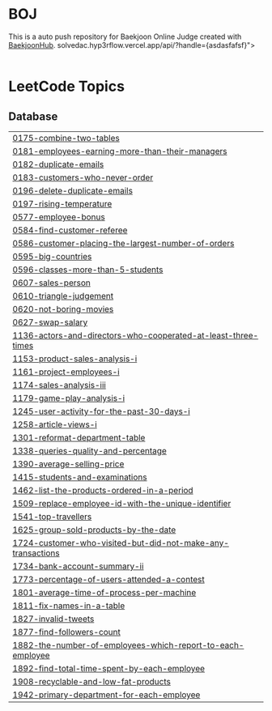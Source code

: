 # BOJ
This is a auto push repository for Baekjoon Online Judge created with [BaekjoonHub](https://github.com/BaekjoonHub/BaekjoonHub).
solvedac.hyp3rflow.vercel.app/api/?handle={asdasfafsf}"></br></br>

<!---LeetCode Topics Start-->
# LeetCode Topics
## Database
|  |
| ------- |
| [0175-combine-two-tables](https://github.com/asdasfafsf/BOJ/tree/master/0175-combine-two-tables) |
| [0181-employees-earning-more-than-their-managers](https://github.com/asdasfafsf/BOJ/tree/master/0181-employees-earning-more-than-their-managers) |
| [0182-duplicate-emails](https://github.com/asdasfafsf/BOJ/tree/master/0182-duplicate-emails) |
| [0183-customers-who-never-order](https://github.com/asdasfafsf/BOJ/tree/master/0183-customers-who-never-order) |
| [0196-delete-duplicate-emails](https://github.com/asdasfafsf/BOJ/tree/master/0196-delete-duplicate-emails) |
| [0197-rising-temperature](https://github.com/asdasfafsf/BOJ/tree/master/0197-rising-temperature) |
| [0577-employee-bonus](https://github.com/asdasfafsf/BOJ/tree/master/0577-employee-bonus) |
| [0584-find-customer-referee](https://github.com/asdasfafsf/BOJ/tree/master/0584-find-customer-referee) |
| [0586-customer-placing-the-largest-number-of-orders](https://github.com/asdasfafsf/BOJ/tree/master/0586-customer-placing-the-largest-number-of-orders) |
| [0595-big-countries](https://github.com/asdasfafsf/BOJ/tree/master/0595-big-countries) |
| [0596-classes-more-than-5-students](https://github.com/asdasfafsf/BOJ/tree/master/0596-classes-more-than-5-students) |
| [0607-sales-person](https://github.com/asdasfafsf/BOJ/tree/master/0607-sales-person) |
| [0610-triangle-judgement](https://github.com/asdasfafsf/BOJ/tree/master/0610-triangle-judgement) |
| [0620-not-boring-movies](https://github.com/asdasfafsf/BOJ/tree/master/0620-not-boring-movies) |
| [0627-swap-salary](https://github.com/asdasfafsf/BOJ/tree/master/0627-swap-salary) |
| [1136-actors-and-directors-who-cooperated-at-least-three-times](https://github.com/asdasfafsf/BOJ/tree/master/1136-actors-and-directors-who-cooperated-at-least-three-times) |
| [1153-product-sales-analysis-i](https://github.com/asdasfafsf/BOJ/tree/master/1153-product-sales-analysis-i) |
| [1161-project-employees-i](https://github.com/asdasfafsf/BOJ/tree/master/1161-project-employees-i) |
| [1174-sales-analysis-iii](https://github.com/asdasfafsf/BOJ/tree/master/1174-sales-analysis-iii) |
| [1179-game-play-analysis-i](https://github.com/asdasfafsf/BOJ/tree/master/1179-game-play-analysis-i) |
| [1245-user-activity-for-the-past-30-days-i](https://github.com/asdasfafsf/BOJ/tree/master/1245-user-activity-for-the-past-30-days-i) |
| [1258-article-views-i](https://github.com/asdasfafsf/BOJ/tree/master/1258-article-views-i) |
| [1301-reformat-department-table](https://github.com/asdasfafsf/BOJ/tree/master/1301-reformat-department-table) |
| [1338-queries-quality-and-percentage](https://github.com/asdasfafsf/BOJ/tree/master/1338-queries-quality-and-percentage) |
| [1390-average-selling-price](https://github.com/asdasfafsf/BOJ/tree/master/1390-average-selling-price) |
| [1415-students-and-examinations](https://github.com/asdasfafsf/BOJ/tree/master/1415-students-and-examinations) |
| [1462-list-the-products-ordered-in-a-period](https://github.com/asdasfafsf/BOJ/tree/master/1462-list-the-products-ordered-in-a-period) |
| [1509-replace-employee-id-with-the-unique-identifier](https://github.com/asdasfafsf/BOJ/tree/master/1509-replace-employee-id-with-the-unique-identifier) |
| [1541-top-travellers](https://github.com/asdasfafsf/BOJ/tree/master/1541-top-travellers) |
| [1625-group-sold-products-by-the-date](https://github.com/asdasfafsf/BOJ/tree/master/1625-group-sold-products-by-the-date) |
| [1724-customer-who-visited-but-did-not-make-any-transactions](https://github.com/asdasfafsf/BOJ/tree/master/1724-customer-who-visited-but-did-not-make-any-transactions) |
| [1734-bank-account-summary-ii](https://github.com/asdasfafsf/BOJ/tree/master/1734-bank-account-summary-ii) |
| [1773-percentage-of-users-attended-a-contest](https://github.com/asdasfafsf/BOJ/tree/master/1773-percentage-of-users-attended-a-contest) |
| [1801-average-time-of-process-per-machine](https://github.com/asdasfafsf/BOJ/tree/master/1801-average-time-of-process-per-machine) |
| [1811-fix-names-in-a-table](https://github.com/asdasfafsf/BOJ/tree/master/1811-fix-names-in-a-table) |
| [1827-invalid-tweets](https://github.com/asdasfafsf/BOJ/tree/master/1827-invalid-tweets) |
| [1877-find-followers-count](https://github.com/asdasfafsf/BOJ/tree/master/1877-find-followers-count) |
| [1882-the-number-of-employees-which-report-to-each-employee](https://github.com/asdasfafsf/BOJ/tree/master/1882-the-number-of-employees-which-report-to-each-employee) |
| [1892-find-total-time-spent-by-each-employee](https://github.com/asdasfafsf/BOJ/tree/master/1892-find-total-time-spent-by-each-employee) |
| [1908-recyclable-and-low-fat-products](https://github.com/asdasfafsf/BOJ/tree/master/1908-recyclable-and-low-fat-products) |
| [1942-primary-department-for-each-employee](https://github.com/asdasfafsf/BOJ/tree/master/1942-primary-department-for-each-employee) |
<!---LeetCode Topics End-->